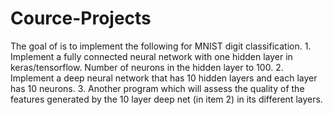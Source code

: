 # Cource-Projects


The goal of is to implement the following for MNIST digit classification. 
      1.	Implement a fully connected neural network with one hidden layer in keras/tensorflow. Number of neurons in the hidden layer to 100. 
      2.	Implement a deep neural network that has 10 hidden layers and each layer has 10 neurons.
      3.	Another program which will assess the quality of the features generated by the 10 layer deep net (in item 2) in its different layers. 
